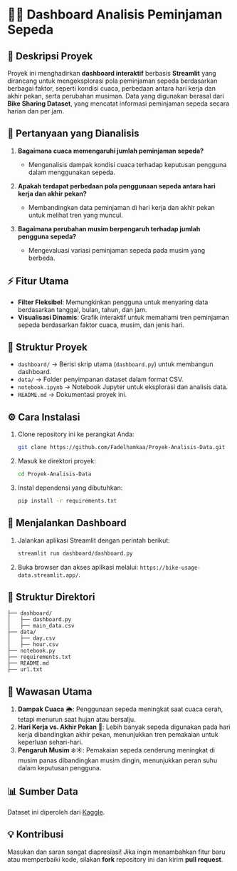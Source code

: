 # 🚴‍♂️ Dashboard Analisis Peminjaman Sepeda  

## 📖 Deskripsi Proyek  
Proyek ini menghadirkan **dashboard interaktif** berbasis **Streamlit** yang dirancang untuk mengeksplorasi pola peminjaman sepeda berdasarkan berbagai faktor, seperti kondisi cuaca, perbedaan antara hari kerja dan akhir pekan, serta perubahan musiman. Data yang digunakan berasal dari **Bike Sharing Dataset**, yang mencatat informasi peminjaman sepeda secara harian dan per jam.  

## 🔎 Pertanyaan yang Dianalisis  
1. **Bagaimana cuaca memengaruhi jumlah peminjaman sepeda?**  
   - Menganalisis dampak kondisi cuaca terhadap keputusan pengguna dalam menggunakan sepeda.  

2. **Apakah terdapat perbedaan pola penggunaan sepeda antara hari kerja dan akhir pekan?**  
   - Membandingkan data peminjaman di hari kerja dan akhir pekan untuk melihat tren yang muncul.  

3. **Bagaimana perubahan musim berpengaruh terhadap jumlah pengguna sepeda?**  
   - Mengevaluasi variasi peminjaman sepeda pada musim yang berbeda.  

## ⚡ Fitur Utama  
- **Filter Fleksibel**: Memungkinkan pengguna untuk menyaring data berdasarkan tanggal, bulan, tahun, dan jam.  
- **Visualisasi Dinamis**: Grafik interaktif untuk memahami tren peminjaman sepeda berdasarkan faktor cuaca, musim, dan jenis hari.  

## 📂 Struktur Proyek  
- `dashboard/` → Berisi skrip utama (`dashboard.py`) untuk membangun dashboard.  
- `data/` → Folder penyimpanan dataset dalam format CSV.  
- `notebook.ipynb` → Notebook Jupyter untuk eksplorasi dan analisis data.  
- `README.md` → Dokumentasi proyek ini.  

## ⚙️ Cara Instalasi  
1. Clone repository ini ke perangkat Anda:  
   ```bash
   git clone https://github.com/Fadelhamkaa/Proyek-Analisis-Data.git
   ```  
2. Masuk ke direktori proyek:  
   ```bash
   cd Proyek-Analisis-Data
   ```  
3. Instal dependensi yang dibutuhkan:  
   ```bash
   pip install -r requirements.txt
   ```  

## 🚀 Menjalankan Dashboard  
1. Jalankan aplikasi Streamlit dengan perintah berikut:  
   ```bash
   streamlit run dashboard/dashboard.py
   ```  
2. Buka browser dan akses aplikasi melalui: `https://bike-usage-data.streamlit.app/`.  

## 📁 Struktur Direktori  
```
├── dashboard/		
│   ├── dashboard.py
│   ├── main_data.csv
├── data/	
│   ├── day.csv
│   ├── hour.csv
├── notebook.py		
├── requirements.txt	
├── README.md
├── url.txt		
```  

## 🔬 Wawasan Utama  
1. **Dampak Cuaca** 🌦️: Penggunaan sepeda meningkat saat cuaca cerah, tetapi menurun saat hujan atau bersalju.  
2. **Hari Kerja vs. Akhir Pekan** 📅: Lebih banyak sepeda digunakan pada hari kerja dibandingkan akhir pekan, menunjukkan tren pemakaian untuk keperluan sehari-hari.  
3. **Pengaruh Musim** ❄️☀️: Pemakaian sepeda cenderung meningkat di musim panas dibandingkan musim dingin, menunjukkan peran suhu dalam keputusan pengguna.  

## 📊 Sumber Data  
Dataset ini diperoleh dari [Kaggle](https://www.kaggle.com/datasets/lakshmi25npathi/bike-sharing-dataset).  

## 💡 Kontribusi  
Masukan dan saran sangat diapresiasi! Jika ingin menambahkan fitur baru atau memperbaiki kode, silakan **fork** repository ini dan kirim **pull request**.  

